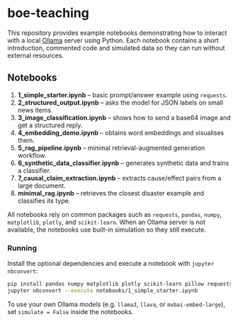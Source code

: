 # boe-teaching

This repository provides example notebooks demonstrating how to interact with a local [Ollama](https://ollama.ai/) server using Python. Each notebook contains a short introduction, commented code and simulated data so they can run without external resources.

## Notebooks

1. **1_simple_starter.ipynb** – basic prompt/answer example using `requests`.
2. **2_structured_output.ipynb** – asks the model for JSON labels on small news items.
3. **3_image_classification.ipynb** – shows how to send a base64 image and get a structured reply.
4. **4_embedding_demo.ipynb** – obtains word embeddings and visualises them.
5. **5_rag_pipeline.ipynb** – minimal retrieval-augmented generation workflow.
6. **6_synthetic_data_classifier.ipynb** – generates synthetic data and trains a classifier.
7. **7_causal_claim_extraction.ipynb** – extracts cause/effect pairs from a large document.
8. **minimal_rag.ipynb** – retrieves the closest disaster example and classifies its type.

All notebooks rely on common packages such as `requests`, `pandas`, `numpy`, `matplotlib`, `plotly`, and `scikit-learn`. When an Ollama server is not available, the notebooks use built-in simulation so they still execute.

### Running

Install the optional dependencies and execute a notebook with `jupyter nbconvert`:

```bash
pip install pandas numpy matplotlib plotly scikit-learn pillow requests nbformat nbconvert
jupyter nbconvert --execute notebooks/1_simple_starter.ipynb
```

To use your own Ollama models (e.g. `llama3`, `llava`, or `mxbai-embed-large`), set `simulate = False` inside the notebooks.
